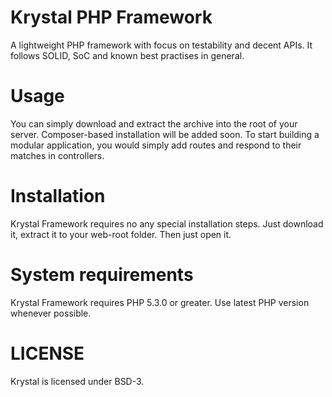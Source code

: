 Krystal PHP Framework
=====================

A lightweight PHP framework with focus on testability and decent APIs. It follows SOLID, SoC and known best practises in general.

Usage
=====

You can simply download and extract the archive into the root of your server. Composer-based installation will be added soon. 
To start building a modular application, you would simply add routes and respond to their matches in controllers.

Installation
============

Krystal Framework requires no any special installation steps. Just download it, extract it to your web-root folder. Then just open it.


System requirements
===================

Krystal Framework requires PHP 5.3.0 or greater. Use latest PHP version whenever possible.

LICENSE
=======

Krystal is licensed under BSD-3.